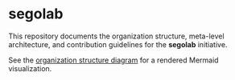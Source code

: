 # segolab

This repository documents the organization structure, meta-level architecture, and contribution guidelines for the **segolab** initiative.

<!--  See: `docs/structure.mmd` for Mermaid-based visualization. -->

See the [organization structure diagram](docs/structure.mmd) for a rendered Mermaid visualization.

